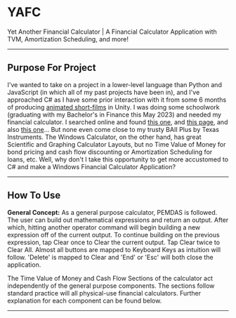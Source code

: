 # YAFC

Yet Another Financial Calculator | A Financial Calculator Application with TVM, Amortization Scheduling, and more!

---
<h2>Purpose For Project</h2>
I've wanted to take on a project in a lower-level language than Python and JavaScript (in which all of my past projects have been in), and I've approached C# as I have some prior interaction with it from some 6 months of producing <a href="https://twitter.com/NoHolidayMMS" target="_blank">animated short-films</a> in Unity. I was doing some schoolwork (graduating with my Bachelor's in Finance this May 2023) and needed my financial calculator. I searched online and found <a href="https://www.calculator.net/finance-calculator.html" target="_blank">this one</a>, and <a href="https://www.bankrate.com/calculators/" target="_blank">this page</a>, and also <a href="https://www.gigacalculator.com/calculators/time-value-of-money-calculator.php" target="_blank">this one</a>... But none even come close to my trusty BAII Plus by Texas Instruments. The Windows Calculator, on the other hand, has great Scientific and Graphing Calculator Layouts, but no Time Value of Money for bond pricing and cash flow discounting or Amortization Scheduling for loans, etc. Well, why don't I take this opportunity to get more accustomed to C# and make a Windows Financial Calculator Application?

---
<h2>How To Use</h2>
<p><strong>General Concept:</strong> As a general purpose calculator, PEMDAS is followed. The user can build out mathematical expressions and return an output. After which, hitting another operator command will begin building a new expression off of the current output. To continue building on the previous expression, tap Clear once to Clear the current output. Tap Clear twice to Clear All. Almost all buttons are mapped to Keyboard Keys as intuition will follow. 'Delete' is mapped to Clear and 'End' or 'Esc' will both close the application.</p>

<p>The Time Value of Money and Cash Flow Sections of the calculator act independently of the general purpose components. The sections follow standard practice will all physical-use financial calculators. Further explanation for each component can be found below.</p>

---